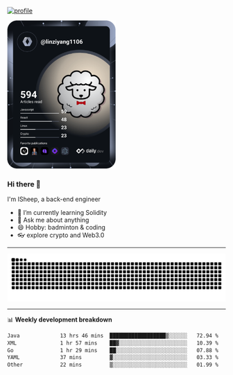 [![profile](https://user-images.githubusercontent.com/54968314/208005045-e4b42f3b-833d-4242-bfcc-e764865553a2.svg)](https://www.calligrapher.ai/)

<a href="https://app.daily.dev/linziyang1106"><img src="/devcard.png" width="250" alt="ISheep's Dev Card"/></a>

### Hi there 🐏

I'm ISheep, a back-end engineer

- 🔭 I’m currently learning Solidity
- 💬 Ask me about anything
- 😄 Hobby: badminton & coding
- 👓 explore crypto and Web3.0

-------

![](https://raw.githubusercontent.com/ISheepp/ISheepp/output/github-contribution-grid-snake.svg)

-------

📊 **Weekly development breakdown**
<!--START_SECTION:waka-->

```txt
Java             13 hrs 46 mins  ██████████████████▒░░░░░░   72.94 %
XML              1 hr 57 mins    ██▓░░░░░░░░░░░░░░░░░░░░░░   10.39 %
Go               1 hr 29 mins    ██░░░░░░░░░░░░░░░░░░░░░░░   07.88 %
YAML             37 mins         ▓░░░░░░░░░░░░░░░░░░░░░░░░   03.33 %
Other            22 mins         ▒░░░░░░░░░░░░░░░░░░░░░░░░   01.99 %
```

<!--END_SECTION:waka-->
